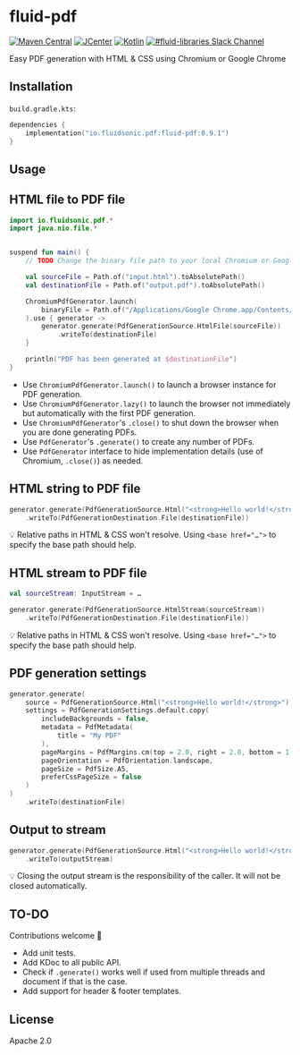 fluid-pdf
=========

[![Maven Central](https://img.shields.io/maven-central/v/io.fluidsonic.pdf/fluid-pdf?label=Maven%20Central)](https://search.maven.org/artifact/io.fluidsonic.pdf/fluid-pdf)
[![JCenter](https://img.shields.io/bintray/v/fluidsonic/kotlin/pdf?label=JCenter)](https://bintray.com/fluidsonic/kotlin/pdf)
[![Kotlin](https://img.shields.io/badge/Kotlin-1.3.72-blue.svg)](https://github.com/JetBrains/kotlin/releases/v1.3.72)
[![#fluid-libraries Slack Channel](https://img.shields.io/badge/slack-%23fluid--libraries-543951.svg)](https://kotlinlang.slack.com/messages/C7UDFSVT2/)

Easy PDF generation with HTML & CSS using Chromium or Google Chrome



Installation
------------

`build.gradle.kts`:
```kotlin
dependencies {
    implementation("io.fluidsonic.pdf:fluid-pdf:0.9.1")
}
```



Usage
-----

## HTML file to PDF file

```kotlin
import io.fluidsonic.pdf.*
import java.nio.file.*


suspend fun main() {
    // TODO Change the binary file path to your local Chromium or Google Chrome installation.

    val sourceFile = Path.of("input.html").toAbsolutePath()
    val destinationFile = Path.of("output.pdf").toAbsolutePath()

    ChromiumPdfGenerator.launch(
        binaryFile = Path.of("/Applications/Google Chrome.app/Contents/MacOS/Google Chrome")
    ).use { generator ->
        generator.generate(PdfGenerationSource.HtmlFile(sourceFile))
            .writeTo(destinationFile)
    }

    println("PDF has been generated at $destinationFile")
}
```

- Use `ChromiumPdfGenerator.launch()` to launch a browser instance for PDF generation.
- Use `ChromiumPdfGenerator.lazy()` to launch the browser not immediately but automatically with the first PDF generation.
- Use `ChromiumPdfGenerator`'s `.close()` to shut down the browser when you are done generating PDFs.
- Use `PdfGenerator`'s `.generate()` to create any number of PDFs.
- Use `PdfGenerator` interface to hide implementation details (use of Chromium, `.close()`) as needed.


## HTML string to PDF file

```kotlin
generator.generate(PdfGenerationSource.Html("<strong>Hello world!</strong>"))
    .writeTo(PdfGenerationDestination.File(destinationFile))
```

💡 Relative paths in HTML & CSS won't resolve. Using `<base href="…">` to specify the base path should help. 


## HTML stream to PDF file

```kotlin
val sourceStream: InputStream = …

generator.generate(PdfGenerationSource.HtmlStream(sourceStream))
    .writeTo(PdfGenerationDestination.File(destinationFile))
```

💡 Relative paths in HTML & CSS won't resolve. Using `<base href="…">` to specify the base path should help.


## PDF generation settings

```kotlin
generator.generate(
    source = PdfGenerationSource.Html("<strong>Hello world!</strong>"),
    settings = PdfGenerationSettings.default.copy(
        includeBackgrounds = false,
        metadata = PdfMetadata(
            title = "My PDF"
        ),
        pageMargins = PdfMargins.cm(top = 2.0, right = 2.0, bottom = 1.0, left = 2.0),
        pageOrientation = PdfOrientation.landscape,
        pageSize = PdfSize.A5,
        preferCssPageSize = false
    )
)
    .writeTo(destinationFile)
```


## Output to stream

```kotlin
generator.generate(PdfGenerationSource.Html("<strong>Hello world!</strong>"))
    .writeTo(outputStream)
```

💡 Closing the output stream is the responsibility of the caller. It will not be closed automatically.



TO-DO
-----
Contributions welcome 🙏

- Add unit tests.
- Add KDoc to all public API.
- Check if `.generate()` works well if used from multiple threads and document if that is the case.
- Add support for header & footer templates.



License
-------

Apache 2.0
